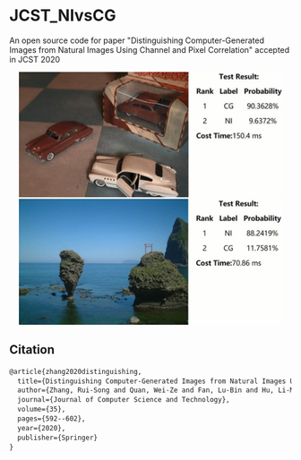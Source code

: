 # JCST_NIvsCG
An open source code for paper "Distinguishing Computer-Generated Images from Natural Images Using Channel and Pixel Correlation" accepted in JCST 2020
<div align=center>
  <img width="470" src="https://github.com/Evergrow/JCST_NIvsCG/blob/master/images/img1.jpg/" style=”margin-left:30px”>
  <img width="470"  src="https://github.com/Evergrow/JCST_NIvsCG/blob/master/images/img2.jpg/">
</div>

## Citation
```latex
@article{zhang2020distinguishing,
  title={Distinguishing Computer-Generated Images from Natural Images Using Channel and Pixel Correlation},
  author={Zhang, Rui-Song and Quan, Wei-Ze and Fan, Lu-Bin and Hu, Li-Ming and Yan, Dong-Ming},
  journal={Journal of Computer Science and Technology},
  volume={35},
  pages={592--602},
  year={2020},
  publisher={Springer}
}
```
